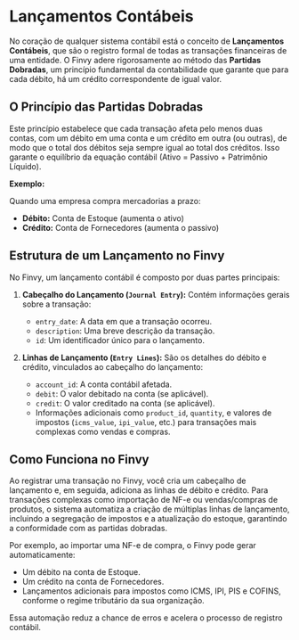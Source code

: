 # Lançamentos Contábeis

No coração de qualquer sistema contábil está o conceito de **Lançamentos Contábeis**, que são o registro formal de todas as transações financeiras de uma entidade. O Finvy adere rigorosamente ao método das **Partidas Dobradas**, um princípio fundamental da contabilidade que garante que para cada débito, há um crédito correspondente de igual valor.

## O Princípio das Partidas Dobradas

Este princípio estabelece que cada transação afeta pelo menos duas contas, com um débito em uma conta e um crédito em outra (ou outras), de modo que o total dos débitos seja sempre igual ao total dos créditos. Isso garante o equilíbrio da equação contábil (Ativo = Passivo + Patrimônio Líquido).

**Exemplo:**

Quando uma empresa compra mercadorias a prazo:

*   **Débito:** Conta de Estoque (aumenta o ativo)
*   **Crédito:** Conta de Fornecedores (aumenta o passivo)

## Estrutura de um Lançamento no Finvy

No Finvy, um lançamento contábil é composto por duas partes principais:

1.  **Cabeçalho do Lançamento (`Journal Entry`):** Contém informações gerais sobre a transação:
    *   `entry_date`: A data em que a transação ocorreu.
    *   `description`: Uma breve descrição da transação.
    *   `id`: Um identificador único para o lançamento.

2.  **Linhas de Lançamento (`Entry Lines`):** São os detalhes do débito e crédito, vinculados ao cabeçalho do lançamento:
    *   `account_id`: A conta contábil afetada.
    *   `debit`: O valor debitado na conta (se aplicável).
    *   `credit`: O valor creditado na conta (se aplicável).
    *   Informações adicionais como `product_id`, `quantity`, e valores de impostos (`icms_value`, `ipi_value`, etc.) para transações mais complexas como vendas e compras.

## Como Funciona no Finvy

Ao registrar uma transação no Finvy, você cria um cabeçalho de lançamento e, em seguida, adiciona as linhas de débito e crédito. Para transações complexas como importação de NF-e ou vendas/compras de produtos, o sistema automatiza a criação de múltiplas linhas de lançamento, incluindo a segregação de impostos e a atualização do estoque, garantindo a conformidade com as partidas dobradas.

Por exemplo, ao importar uma NF-e de compra, o Finvy pode gerar automaticamente:

*   Um débito na conta de Estoque.
*   Um crédito na conta de Fornecedores.
*   Lançamentos adicionais para impostos como ICMS, IPI, PIS e COFINS, conforme o regime tributário da sua organização.

Essa automação reduz a chance de erros e acelera o processo de registro contábil.